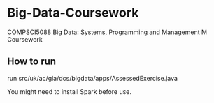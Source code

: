 # Big-Data-Coursework
COMPSCI5088 Big Data: Systems, Programming and Management M Coursework

## How to run
run src/uk/ac/gla/dcs/bigdata/apps/AssessedExercise.java

You might need to install Spark before use.
